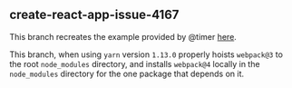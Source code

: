 ## create-react-app-issue-4167

This branch recreates the example provided by @timer [here](https://github.com/facebook/create-react-app/issues/4167#issuecomment-449763638).

This branch, when using `yarn` version `1.13.0` properly hoists `webpack@3` to the root `node_modules` directory, and installs `webpack@4` locally in the `node_modules` directory for the one  package that depends on it.
